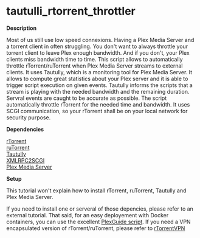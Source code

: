 # tautulli_rtorrent_throttler

**Description**

Most of us still use low speed connexions. Having a Plex Media Server and a torrent client in often struggling. You don't want to always throttle your torrent client to leave Plex enough bandwidth. And if you don't, your Plex clients miss bandwidth time to time.
This script allows to automatically throttle rTorrent/ruTorrent when Plex Media Server streams to external clients.
It uses Tautully, which is a monitoring tool for Plex Media Server. It allows to compute great statistics about your Plex server and it is able to trigger script execution on given events.
Tautully informs the scripts that a stream is playing with the needed bandwidth and the remaining duration. Servral events are caught to be accurate as possible. 
The script automatically throttle rTorrent for the needed time and bandwidth. It uses SCGI communication, so your rTorrent shall be on your local network for security purpose. 

**Dependencies**

[rTorrent](https://github.com/rakshasa/rtorrent)  
[ruTorrent](https://github.com/Novik/ruTorrent)  
[Tautully](https://github.com/Tautulli/Tautulli)  
[XMLRPC2SCGI](https://github.com/rakshasa/rtorrent/wiki/RPC-Utility-XMLRPC2SCGI)  
[Plex Media Server](https://www.plex.tv/)

**Setup**

This tutorial won't explain how to install rTorrent, ruTorrent, Tautully and Plex Media Server. 

If you need to install one or serveral of those depencies, please refer to an external tutorial.
That said, for an easy deployement with Docker containers, you can use the excellent [PlexGuide script](https://plexguide.com/).
If you need a VPN encapsulated version of rTorrent/ruTorrent, please refer to [rTorrentVPN](https://github.com/binhex/arch-rtorrentvpn)

